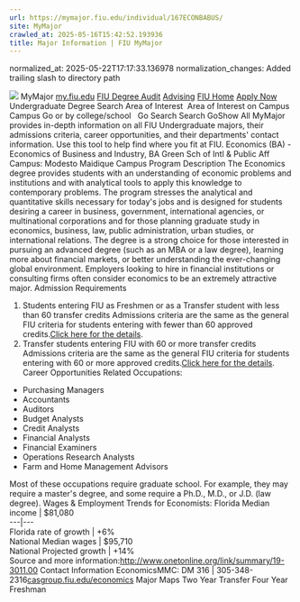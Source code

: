 ```yaml
---
url: https://mymajor.fiu.edu/individual/167ECONBABUS/
site: MyMajor
crawled_at: 2025-05-16T15:42:52.193936
title: Major Information | FIU MyMajor
---
```

normalized_at: 2025-05-22T17:17:33.136978
normalization_changes: Added trailing slash to directory path

![](https://mymajor.fiu.edu/assets/logo-T4VPR2BI.png)
MyMajor
[my.fiu.edu](https://my.fiu.edu/)
[FIU Degree Audit](https://dasa.fiu.edu/all-departments/advising/panther-success-hub/panther-degree-audit/)
[Advising](https://advising.fiu.edu)
[FIU Home](https://www.fiu.edu/)
[Apply Now](https://admissions.fiu.edu/)
Undergraduate Degree Search
Area of Interest
​
Area of Interest
on
Campus
​
Campus
Go
or by college/school
​
​
Go
Search
Search
GoShow All
MyMajor provides in-depth information on all FIU Undergraduate majors, their admissions criteria, career opportunities, and their departments' contact information. Use this tool to help find where you fit at FIU.
Economics (BA) - Economics of Business and Industry,
BA
Green Sch of Intl & Public Aff
Campus:
Modesto Maidique Campus
Program Description
The Economics degree provides students with an understanding of economic problems and institutions and with analytical tools to apply this knowledge to contemporary problems. The program stresses the analytical and quantitative skills necessary for today's jobs and is designed for students desiring a career in business, government, international agencies, or multinational corporations and for those planning graduate study in economics, business, law, public administration, urban studies, or international relations. The degree is a strong choice for those interested in pursuing an advanced degree (such as an MBA or a law degree), learning more about financial markets, or better understanding the ever-changing global environment. Employers looking to hire in financial institutions or consulting firms often consider economics to be an extremely attractive major.
Admission Requirements
1. Students entering FIU as Freshmen or as a Transfer student with less than 60 transfer credits
Admissions criteria are the same as the general FIU criteria for students entering with fewer than 60 approved credits.[Click here for the details](http://admissions.fiu.edu/apply/freshman/).
2. Transfer students entering FIU with 60 or more transfer credits
Admissions criteria are the same as the general FIU criteria for students entering with 60 or more approved credits.[Click here for the details](http://admissions.fiu.edu/apply/transfer/).
Career Opportunities
Related Occupations:
  * Purchasing Managers
  * Accountants
  * Auditors
  * Budget Analysts
  * Credit Analysts
  * Financial Analysts
  * Financial Examiners
  * Operations Research Analysts
  * Farm and Home Management Advisors


Most of these occupations require graduate school. For example, they may require a master's degree, and some require a Ph.D., M.D., or J.D. (law degree).
Wages & Employment Trends for Economists:
Florida Median income | $81,080  
---|---  
Florida rate of growth | +6%  
National Median wages | $95,710  
National Projected growth | +14%  
Source and more information:<http://www.onetonline.org/link/summary/19-3011.00>
Contact Information
EconomicsMMC: DM 316 | 305-348-2316[casgroup.fiu.edu/economics](https://mymajor.fiu.edu/admin/casgroup.fiu.edu/economics)
Major Maps
Two Year Transfer
Four Year Freshman
